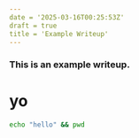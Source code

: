 ```yaml
---
date = '2025-03-16T00:25:53Z'
draft = true
title = 'Example Writeup'
---
```


### This is an example writeup.
# yo
```bash
echo "hello" && pwd
```
